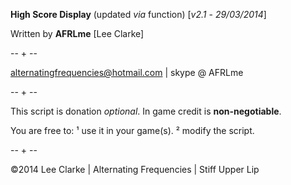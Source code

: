 **High Score Display** (updated *via* function) [*v2.1* - *29/03/2014*]

Written by **AFRLme** [Lee Clarke]

-- + --

alternatingfrequencies@hotmail.com | skype @ AFRLme

-- + --

This script is donation *optional*. In game credit is **non-negotiable**.

You are free to: ¹ use it in your game(s). ² modify the script.

-- + --

©2014 Lee Clarke | Alternating Frequencies | Stiff Upper Lip
